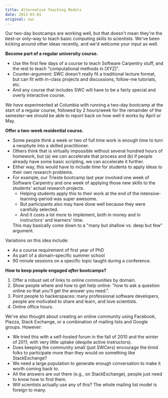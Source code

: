 ```yaml
---
title: Alternative Teaching Models
date: 2013-03-01
original: swc
---
```

<p>Our two-day bootcamps are working well, but that doesn't mean they're the best–or only–way to teach basic computing skills to scientists.  We've been kicking around other ideas recently, and we'd welcome your input as well.</p>
<p><strong>Become part of a regular university course.</strong></p>
<ul>
  <li>Use the first few days of a course to teach Software Carpentry stuff, and the rest to teach "computational methods in [XYZ]".</li>
  <li>Counter-argument: SWC doesn't really fit a traditional lecture format, but can fit with in-class projects and discussions, follow-me tutorials, etc.</li>
  <li>And any course that includes SWC will have to be a fairly special and overly interactive course.</li>
</ul>
<p>We <em>have</em> experimented at Columbia with running a two-day bootcamp at the start of a regular course, followed by 2 hours/week for the remainder of the semester–we should be able to report back on how well it works by April or May.</p>
<p><strong>Offer a two-week residential course.</strong></p>
<ul>
  <li>Some people think a week or two of full time work is enough time to turn a neophyte into a skilled practitioner.</li>
  <li>Others think that is virtually impossible without several hundred hours of homework, but (a) we <em>can</em> accelerate that process and (b) if people already have some basic scripting, we can accelerate it further.</li>
  <li>Either way, this would have to include time for students to apply ideas to their own research problems.</li>
  <li>For example, our Trieste bootcamp last year involved one week of Software Carpentry and one week of applying those new skills to the students' actual research projects.
    <ul>
      <li>Helping students apply this to their work at the end of the intensive-learning-period was super awesome.</li>
      <li>But participants also may have done well because they were carefully selected.</li>
      <li>And it costs a lot more to implement, both in money and in instructors' and learners' time.</li>
    </ul>
    This may basically come down to a "many but shallow vs. deep but few" argument.
  </li>
</ul>
<p>Variations on this idea include:</p>
<ul>
  <li>As a course requirement of first year of PhD</li>
  <li>As part of a domain-specific summer school</li>
  <li>90 minute sessions on a specific topic taught  during a conference.</li>
</ul>
<p><strong>How to keep people engaged <em>after</em> bootcamps?</strong></p>
<ol>
  <li>Offer a robust set of links to online communities by domain.</li>
  <li>Show people where and how to get help online:  "how to ask a question online so that you'll get the answer you need.".</li>
  <li>Point people to hackerspaces: many professional software developers, people are motivated to share and learn, and love scientists.</li>
  <li>Online office hours.</li>
</ol>
<p>We've also thought about creating an online community using Facebook, Piazza, Stack Exchange, or a combination of mailing lists and Google groups.  However:</p>
<ul>
  <li>We tried this with a self-hosted forum in the fall of 2010 and the winter of 2011, with very little uptake (despite active instructors).</li>
  <li>Does keeping the community small (just SWCers) encourage the timid folks to participate more than they would on something like StackExchange?</li>
  <li>We need a large population to generate enough conversation to make it worth coming back to.</li>
  <li>All the answers are out there (e.g., on StackExchange), people just need to know how to find them.</li>
  <li>Will scientists actually use any of this? The whole mailing list model is foreign to many.</li>
</ul>
